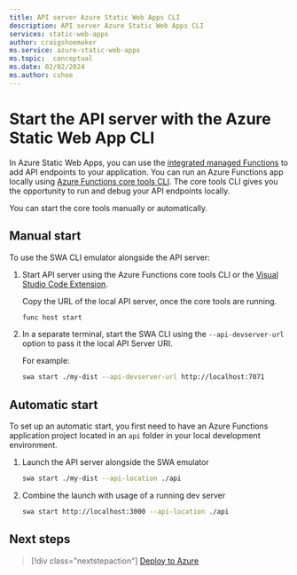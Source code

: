 ```yaml
---
title: API server Azure Static Web Apps CLI
description: API server Azure Static Web Apps CLI
services: static-web-apps
author: craigshoemaker
ms.service: azure-static-web-apps
ms.topic:  conceptual
ms.date: 02/02/2024
ms.author: cshoe
---
```


# Start the API server with the Azure Static Web App CLI

In Azure Static Web Apps, you can use the [integrated managed Functions](/azure/static-web-apps/apis-functions) to add API endpoints to your application. You can run an Azure Functions app locally using [Azure Functions core tools CLI](/azure/azure-functions/functions-run-local). The core tools CLI gives you the opportunity to run and debug your API endpoints locally.

You can start the core tools manually or automatically.

## Manual start

To use the SWA CLI emulator alongside the API server:

1. Start API server using the Azure Functions core tools CLI or the [Visual Studio Code Extension](https://marketplace.visualstudio.com/items?itemName=ms-azuretools.vscode-azurefunctions).

    Copy the URL of the local API server, once the core tools are running.
  
    ```bash
    func host start
    ```

1. In a separate terminal, start the SWA CLI using the `--api-devserver-url` option to pass it the local API Server URI.

    For example:
  
    ```bash
    swa start ./my-dist --api-devserver-url http://localhost:7071
    ```

## Automatic start

To set up an automatic start, you first need to have an Azure Functions application project located in an `api` folder in your local development environment.

1. Launch the API server alongside the SWA emulator

    ```bash
    swa start ./my-dist --api-location ./api
    ```

1. Combine the launch with usage of a running dev server

    ```bash
    swa start http://localhost:3000 --api-location ./api
    ```
  
## Next steps

> [!div class="nextstepaction"]
> [Deploy to Azure](static-web-apps-cli-deploy.md)
